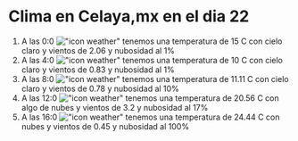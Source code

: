 # Clima en Celaya,mx en el dia 22

1. A las 0:0 !["icon weather"](http://openweathermap.org/img/w/01n.png) tenemos una temperatura de 15 C con cielo claro y  vientos de 2.06 y nubosidad al 1%
1. A las 4:0 !["icon weather"](http://openweathermap.org/img/w/01n.png) tenemos una temperatura de 10 C con cielo claro y  vientos de 0.83 y nubosidad al 1%
1. A las 8:0 !["icon weather"](http://openweathermap.org/img/w/01d.png) tenemos una temperatura de 11.11 C con cielo claro y  vientos de 0.78 y nubosidad al 10%
1. A las 12:0 !["icon weather"](http://openweathermap.org/img/w/02d.png) tenemos una temperatura de 20.56 C con algo de nubes y  vientos de 3.2 y nubosidad al 17%
1. A las 16:0 !["icon weather"](http://openweathermap.org/img/w/04d.png) tenemos una temperatura de 24.44 C con nubes y  vientos de 0.45 y nubosidad al 100%
